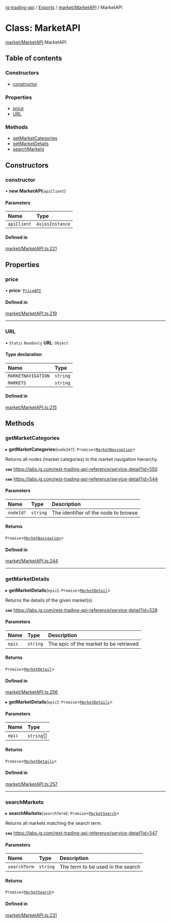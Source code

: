 [ig-trading-api](../README.md) / [Exports](../modules.md) / [market/MarketAPI](../modules/market_MarketAPI.md) / MarketAPI

# Class: MarketAPI

[market/MarketAPI](../modules/market_MarketAPI.md).MarketAPI

## Table of contents

### Constructors

- [constructor](market_MarketAPI.MarketAPI.md#constructor)

### Properties

- [price](market_MarketAPI.MarketAPI.md#price)
- [URL](market_MarketAPI.MarketAPI.md#url)

### Methods

- [getMarketCategories](market_MarketAPI.MarketAPI.md#getmarketcategories)
- [getMarketDetails](market_MarketAPI.MarketAPI.md#getmarketdetails)
- [searchMarkets](market_MarketAPI.MarketAPI.md#searchmarkets)

## Constructors

### constructor

• **new MarketAPI**(`apiClient`)

#### Parameters

| Name        | Type            |
| :---------- | :-------------- |
| `apiClient` | `AxiosInstance` |

#### Defined in

[market/MarketAPI.ts:221](https://github.com/bennycode/ig-trading-api/blob/f7fd8d0/src/market/MarketAPI.ts#L221)

## Properties

### price

• **price**: [`PriceAPI`](market_prices_PriceAPI.PriceAPI.md)

#### Defined in

[market/MarketAPI.ts:219](https://github.com/bennycode/ig-trading-api/blob/f7fd8d0/src/market/MarketAPI.ts#L219)

---

### URL

▪ `Static` `Readonly` **URL**: `Object`

#### Type declaration

| Name               | Type     |
| :----------------- | :------- |
| `MARKETNAVIGATION` | `string` |
| `MARKETS`          | `string` |

#### Defined in

[market/MarketAPI.ts:215](https://github.com/bennycode/ig-trading-api/blob/f7fd8d0/src/market/MarketAPI.ts#L215)

## Methods

### getMarketCategories

▸ **getMarketCategories**(`nodeId?`): `Promise`<[`MarketNavigation`](../interfaces/market_MarketAPI.MarketNavigation.md)\>

Returns all nodes (market categories) in the market navigation hierarchy.

**`see`** https://labs.ig.com/rest-trading-api-reference/service-detail?id=550

**`see`** https://labs.ig.com/rest-trading-api-reference/service-detail?id=544

#### Parameters

| Name      | Type     | Description                          |
| :-------- | :------- | :----------------------------------- |
| `nodeId?` | `string` | The identifier of the node to browse |

#### Returns

`Promise`<[`MarketNavigation`](../interfaces/market_MarketAPI.MarketNavigation.md)\>

#### Defined in

[market/MarketAPI.ts:244](https://github.com/bennycode/ig-trading-api/blob/f7fd8d0/src/market/MarketAPI.ts#L244)

---

### getMarketDetails

▸ **getMarketDetails**(`epic`): `Promise`<[`MarketDetail`](../interfaces/market_MarketAPI.MarketDetail.md)\>

Returns the details of the given market(s).

**`see`** https://labs.ig.com/rest-trading-api-reference/service-detail?id=528

#### Parameters

| Name   | Type     | Description                            |
| :----- | :------- | :------------------------------------- |
| `epic` | `string` | The epic of the market to be retrieved |

#### Returns

`Promise`<[`MarketDetail`](../interfaces/market_MarketAPI.MarketDetail.md)\>

#### Defined in

[market/MarketAPI.ts:256](https://github.com/bennycode/ig-trading-api/blob/f7fd8d0/src/market/MarketAPI.ts#L256)

▸ **getMarketDetails**(`epic`): `Promise`<[`MarketDetails`](../modules/market_MarketAPI.md#marketdetails)\>

#### Parameters

| Name   | Type       |
| :----- | :--------- |
| `epic` | `string`[] |

#### Returns

`Promise`<[`MarketDetails`](../modules/market_MarketAPI.md#marketdetails)\>

#### Defined in

[market/MarketAPI.ts:257](https://github.com/bennycode/ig-trading-api/blob/f7fd8d0/src/market/MarketAPI.ts#L257)

---

### searchMarkets

▸ **searchMarkets**(`searchTerm`): `Promise`<[`MarketSearch`](../interfaces/market_MarketAPI.MarketSearch.md)\>

Returns all markets matching the search term.

**`see`** https://labs.ig.com/rest-trading-api-reference/service-detail?id=547

#### Parameters

| Name         | Type     | Description                       |
| :----------- | :------- | :-------------------------------- |
| `searchTerm` | `string` | The term to be used in the search |

#### Returns

`Promise`<[`MarketSearch`](../interfaces/market_MarketAPI.MarketSearch.md)\>

#### Defined in

[market/MarketAPI.ts:231](https://github.com/bennycode/ig-trading-api/blob/f7fd8d0/src/market/MarketAPI.ts#L231)
